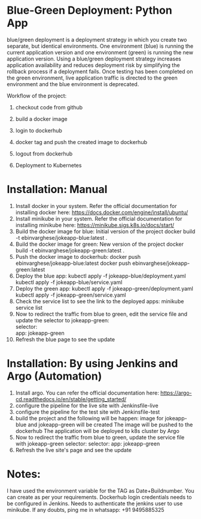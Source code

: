 # Blue-Green Deployment: Python App
blue/green deployment is a deployment strategy in which you create two separate, but identical environments. One environment (blue) is running the current application version and one environment (green) is running the new application version. Using a blue/green deployment strategy increases application availability and reduces deployment risk by simplifying the rollback process if a deployment fails. Once testing has been completed on the green environment, live application traffic is directed to the green environment and the blue environment is deprecated.

Workflow of the project:

1. checkout code from github

2. build a docker image

3. login to dockerhub

4. docker tag and push the created image to dockerhub

5. logout from dockerhub

6. Deployment to Kubernetes

# Installation: Manual

1. Install docker in your system. Refer the official documentation for installing docker here: https://docs.docker.com/engine/install/ubuntu/
2. Install minikube in your system. Refer the official documentation for installing minikube here: https://minikube.sigs.k8s.io/docs/start/
3. Build the docker image for blue: Initial version of the project
    docker build -t ebinvarghese/jokeapp-blue:latest .
4. Build the docker image for green: New version of the project
    docker build -t ebinvarghese/jokeapp-green:latest .
5. Push the docker image to dockerhub: 
    docker push ebinvarghese/jokeapp-blue:latest 
    docker push ebinvarghese/jokeapp-green:latest
6. Deploy the blue app: 
    kubectl apply -f jokeapp-blue/deployment.yaml 
    kubectl apply -f jokeapp-blue/service.yaml
7. Deploy the green app: 
    kubectl apply -f jokeapp-green/deployment.yaml 
    kubectl apply -f jokeapp-green/service.yaml
8. Check the service list to see the link to the deployed apps:
    minikube service list
9. Now to redirect the traffic from blue to green, edit the service file and update the selector to jokeapp-green: <br>
    selector: <br>
      app: jokeapp-green <br>
10. Refresh the blue page to see the update

# Installation: By using Jenkins and Argo (Automation)

1. Install argo. You can refer the official documentation here: https://argo-cd.readthedocs.io/en/stable/getting_started/
2. configure the pipeline for the live site with Jenkinsfile-live
3. configure the pipeline for the test site with Jenkinsfile-test
4. build the project and the following will be happen: 
    image for jokeapp-blue and jokeapp-green will be created 
    The image will be pushed to the dockerhub 
    The application will be deployed to k8s cluster by Argo
5. Now to redirect the traffic from blue to green, update the service file with jokeapp-green selector:
   selector: 
    app: jokeapp-green
6. Refresh the live site's page and see the update

# Notes:

I have used the environment variable for the TAG as Date+Buildnumber. You can create as per your requirements.
Dockerhub login credentials needs to be configured in Jenkins.
Needs to authenticate the jenkins user to use minikube.
If any doubts, ping me in whatsapp: +91 9495885325
